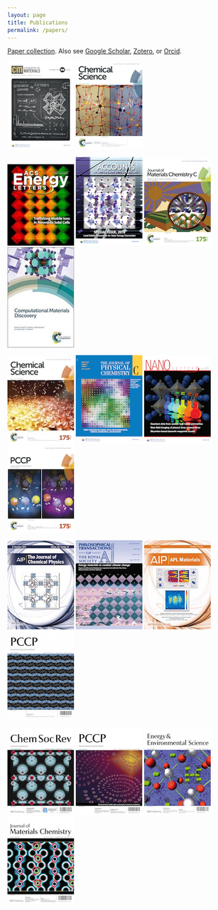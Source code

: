 ```yaml
---
layout: page
title: Publications 
permalink: /papers/
---
```


[Paper collection](https://github.com/WMD-group/WMD-group.github.io/tree/master/publications).
Also see 
[Google Scholar](https://scholar.google.co.uk/citations?user=Ktvn91gAAAAJ&hl=en),
[Zotero](https://www.zotero.org/aronwalsh),
or [Orcid](http://orcid.org/0000-0001-5460-7033).

![](/assets/com-2018.jpg) ![](/assets/cs-2019.jpg) 

![](/assets/el-2018.jpg) ![](/assets/acr-2016.jpg) ![](/assets/jmcc-2016.jpg) ![](/assets/rsc-2018.jpg) 

![](/assets/cs-2016.jpg)  ![](/assets/jpcc-2015.jpg) ![](/assets/nl-2015.jpg) ![](/assets/pccp-2016.jpg) 

![](/assets/jcp-2015.jpg) ![](/assets/prs-2010.jpg) ![](/assets/aplmat-2014.jpg) ![](/assets/pccp-2012.jpg) 

![](/assets/csr-2011.jpg) ![](/assets/pccp-2010.jpg)  ![](/assets/ees-2009.jpg) ![](/assets/jmc-2006.jpg)



